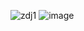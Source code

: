 ![zdj1](https://github.com/AdamBoba/WeatherApp/assets/113714262/93d7e6b7-df70-4b72-8017-8f5f7272247d)
![image](https://github.com/AdamBoba/WeatherApp/assets/113714262/258fdb42-36a1-46ae-bf8d-3cb843aebef6)
